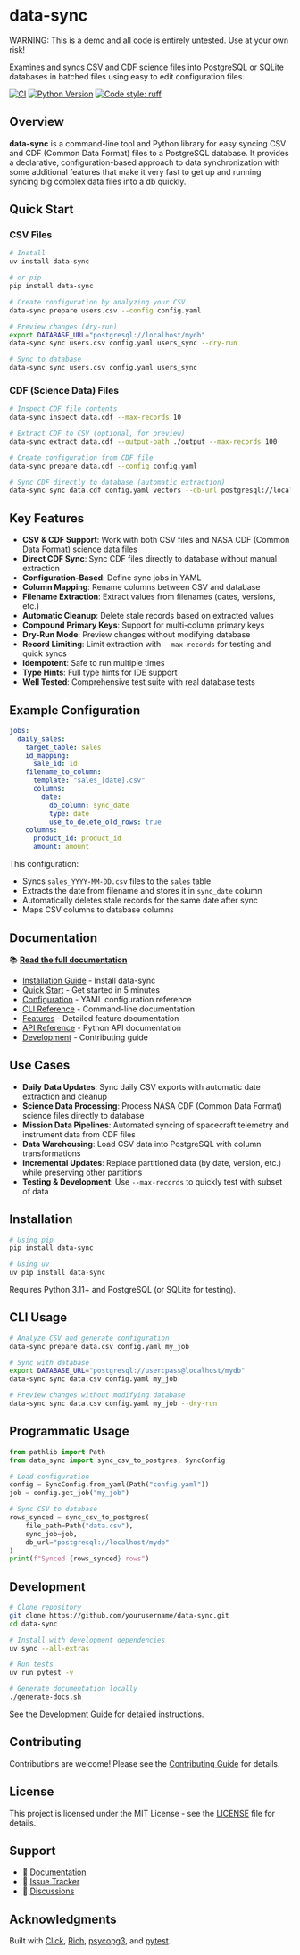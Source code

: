 # data-sync

WARNING: This is a demo and all code is entirely untested. Use at your own risk!

Examines and syncs CSV and CDF science files into PostgreSQL or SQLite databases in batched files using easy to edit configuration files.

[![CI](https://github.com/alastairtree/clauddemo/workflows/CI/badge.svg)](https://github.com/alastairtree/clauddemo/actions)
[![Python Version](https://img.shields.io/badge/python-3.11%2B-blue.svg)](https://www.python.org/downloads/)
[![Code style: ruff](https://img.shields.io/badge/code%20style-ruff-000000.svg)](https://github.com/astral-sh/ruff)

## Overview

**data-sync** is a command-line tool and Python library for easy syncing CSV and CDF (Common Data Format) files to a PostgreSQL database. It provides a declarative, configuration-based approach to data synchronization with some additional features that make it very fast to get up and running syncing big complex data files into a db quickly.

## Quick Start

### CSV Files

```bash
# Install
uv install data-sync

# or pip
pip install data-sync

# Create configuration by analyzing your CSV
data-sync prepare users.csv --config config.yaml

# Preview changes (dry-run)
export DATABASE_URL="postgresql://localhost/mydb"
data-sync sync users.csv config.yaml users_sync --dry-run

# Sync to database
data-sync sync users.csv config.yaml users_sync
```

### CDF (Science Data) Files

```bash
# Inspect CDF file contents
data-sync inspect data.cdf --max-records 10

# Extract CDF to CSV (optional, for preview)
data-sync extract data.cdf --output-path ./output --max-records 100

# Create configuration from CDF file
data-sync prepare data.cdf --config config.yaml

# Sync CDF directly to database (automatic extraction)
data-sync sync data.cdf config.yaml vectors --db-url postgresql://localhost/mydb
```

## Key Features

- **CSV & CDF Support**: Work with both CSV files and NASA CDF (Common Data Format) science data files
- **Direct CDF Sync**: Sync CDF files directly to database without manual extraction
- **Configuration-Based**: Define sync jobs in YAML
- **Column Mapping**: Rename columns between CSV and database
- **Filename Extraction**: Extract values from filenames (dates, versions, etc.)
- **Automatic Cleanup**: Delete stale records based on extracted values
- **Compound Primary Keys**: Support for multi-column primary keys
- **Dry-Run Mode**: Preview changes without modifying database
- **Record Limiting**: Limit extraction with `--max-records` for testing and quick syncs
- **Idempotent**: Safe to run multiple times
- **Type Hints**: Full type hints for IDE support
- **Well Tested**: Comprehensive test suite with real database tests

## Example Configuration

```yaml
jobs:
  daily_sales:
    target_table: sales
    id_mapping:
      sale_id: id
    filename_to_column:
      template: "sales_[date].csv"
      columns:
        date:
          db_column: sync_date
          type: date
          use_to_delete_old_rows: true
    columns:
      product_id: product_id
      amount: amount
```

This configuration:
- Syncs `sales_YYYY-MM-DD.csv` files to the `sales` table
- Extracts the date from filename and stores it in `sync_date` column
- Automatically deletes stale records for the same date after sync
- Maps CSV columns to database columns

## Documentation

📚 **[Read the full documentation](https://yourusername.github.io/data-sync)**

- [Installation Guide](https://yourusername.github.io/data-sync/installation/) - Install data-sync
- [Quick Start](https://yourusername.github.io/data-sync/quick-start/) - Get started in 5 minutes
- [Configuration](https://yourusername.github.io/data-sync/configuration/) - YAML configuration reference
- [CLI Reference](https://yourusername.github.io/data-sync/cli-reference/) - Command-line documentation
- [Features](https://yourusername.github.io/data-sync/features/) - Detailed feature documentation
- [API Reference](https://yourusername.github.io/data-sync/api-reference/) - Python API documentation
- [Development](https://yourusername.github.io/data-sync/development/) - Contributing guide

## Use Cases

- **Daily Data Updates**: Sync daily CSV exports with automatic date extraction and cleanup
- **Science Data Processing**: Process NASA CDF (Common Data Format) science files directly to database
- **Mission Data Pipelines**: Automated syncing of spacecraft telemetry and instrument data from CDF files
- **Data Warehousing**: Load CSV data into PostgreSQL with column transformations
- **Incremental Updates**: Replace partitioned data (by date, version, etc.) while preserving other partitions
- **Testing & Development**: Use `--max-records` to quickly test with subset of data

## Installation

```bash
# Using pip
pip install data-sync

# Using uv
uv pip install data-sync
```

Requires Python 3.11+ and PostgreSQL (or SQLite for testing).

## CLI Usage

```bash
# Analyze CSV and generate configuration
data-sync prepare data.csv config.yaml my_job

# Sync with database
export DATABASE_URL="postgresql://user:pass@localhost/mydb"
data-sync sync data.csv config.yaml my_job

# Preview changes without modifying database
data-sync sync data.csv config.yaml my_job --dry-run
```

## Programmatic Usage

```python
from pathlib import Path
from data_sync import sync_csv_to_postgres, SyncConfig

# Load configuration
config = SyncConfig.from_yaml(Path("config.yaml"))
job = config.get_job("my_job")

# Sync CSV to database
rows_synced = sync_csv_to_postgres(
    file_path=Path("data.csv"),
    sync_job=job,
    db_url="postgresql://localhost/mydb"
)
print(f"Synced {rows_synced} rows")
```

## Development

```bash
# Clone repository
git clone https://github.com/yourusername/data-sync.git
cd data-sync

# Install with development dependencies
uv sync --all-extras

# Run tests
uv run pytest -v

# Generate documentation locally
./generate-docs.sh
```

See the [Development Guide](https://yourusername.github.io/data-sync/development/) for detailed instructions.

## Contributing

Contributions are welcome! Please see the [Contributing Guide](https://yourusername.github.io/data-sync/contributing/) for details.

## License

This project is licensed under the MIT License - see the [LICENSE](LICENSE) file for details.

## Support

- 📖 [Documentation](https://yourusername.github.io/data-sync)
- 🐛 [Issue Tracker](https://github.com/yourusername/data-sync/issues)
- 💬 [Discussions](https://github.com/yourusername/data-sync/discussions)

## Acknowledgments

Built with [Click](https://click.palletsprojects.com/), [Rich](https://rich.readthedocs.io/), [psycopg3](https://www.psycopg.org/psycopg3/), and [pytest](https://pytest.org/).

